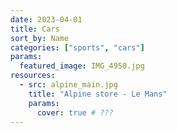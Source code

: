```yaml
---
date: 2023-04-01
title: Cars
sort_by: Name
categories: ["sports", "cars"]
params:
  featured_image: IMG_4950.jpg
resources:
  - src: alpine_main.jpg
    title: "Alpine store - Le Mans"
    params:
      cover: true # ???
---
```

